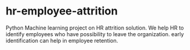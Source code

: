 # hr-employee-attrition
Python Machine learning project on HR attrition solution. We help HR to identify employees who have possibility to leave the organization. early identification can help in employee retention.
